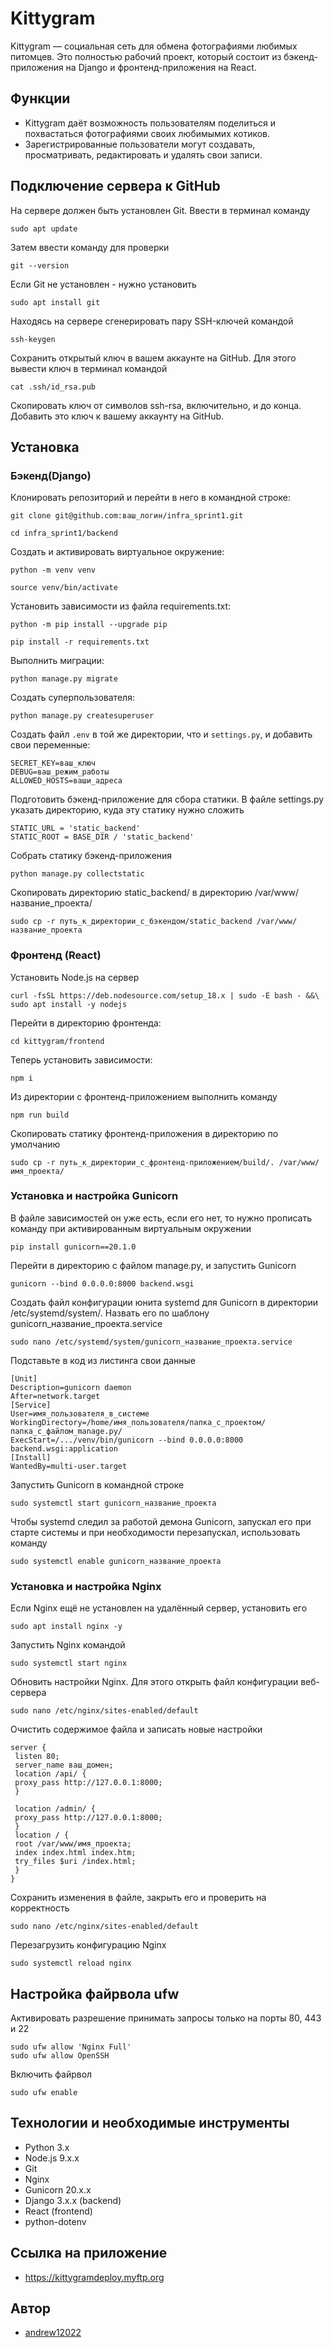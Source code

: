 # Kittygram

Kittygram — социальная сеть для обмена фотографиями любимых питомцев. Это полностью рабочий проект, который состоит из бэкенд-приложения на Django и фронтенд-приложения на React.

## Функции
- Kittygram даёт возможность пользователям поделиться и похвастаться фотографиями своих любимымих котиков.
- Зарегистрированные пользователи могут создавать, просматривать, редактировать и удалять свои записи.

## Подключение сервера к GitHub
На сервере должен быть установлен Git. Ввести в терминал команду
```
sudo apt update
```
Затем ввести команду для проверки
```
git --version
```

Если Git не установлен - нужно установить 
```
sudo apt install git
```

Находясь на сервере сгенерировать пару SSH-ключей командой 
```
ssh-keygen
```

Сохранить открытый ключ в вашем аккаунте на GitHub. Для этого вывести ключ в терминал командой 
```
cat .ssh/id_rsa.pub
```

Скопировать ключ от символов ssh-rsa, включительно, и до конца. Добавить это ключ к вашему аккаунту на GitHub.

## Установка
### Бэкенд(Django)

Клонировать репозиторий и перейти в него в командной строке:

```
git clone git@github.com:ваш_логин/infra_sprint1.git
```

```
cd infra_sprint1/backend
```

Cоздать и активировать виртуальное окружение:

```
python -m venv venv
```

```
source venv/bin/activate
```

Установить зависимости из файла requirements.txt:

```
python -m pip install --upgrade pip
```

```
pip install -r requirements.txt
```

Выполнить миграции:

```
python manage.py migrate
```

Создать суперпользователя:

```
python manage.py createsuperuser
```

Создать файл `.env` в той же директории, что и `settings.py`, и добавить свои переменные:

```.env
SECRET_KEY=ваш_ключ
DEBUG=ваш_режим_работы
ALLOWED_HOSTS=ваши_адреса
```

Подготовить бэкенд-приложение для сбора статики. В файле settings.py указать директорию, куда эту статику нужно сложить
```
STATIC_URL = 'static_backend'
STATIC_ROOT = BASE_DIR / 'static_backend'
```

Собрать статику бэкенд-приложения
```
python manage.py collectstatic
```

Скопировать директорию static_backend/ в директорию /var/www/название_проекта/
```
sudo cp -r путь_к_директории_с_бэкендом/static_backend /var/www/название_проекта
```

### Фронтенд (React)

Установить Node.js на сервер
```
curl -fsSL https://deb.nodesource.com/setup_18.x | sudo -E bash - &&\
sudo apt install -y nodejs
```

Перейти в директорию фронтенда:

```
cd kittygram/frontend
```

Теперь установить зависимости:

```
npm i
```

Из директории с фронтенд-приложением выполнить команду
```
npm run build
```

Скопировать статику фронтенд-приложения в директорию по умолчанию
```
sudo cp -r путь_к_директории_с_фронтенд-приложением/build/. /var/www/имя_проекта/
```

### Установка и настройка Gunicorn

В файле зависимостей он уже есть, если его нет, то нужно прописать команду при активированным виртуальным окружении
```
pip install gunicorn==20.1.0
```

Перейти в директорию с файлом manage.py, и запустить Gunicorn
```
gunicorn --bind 0.0.0.0:8000 backend.wsgi
```

Создать файл конфигурации юнита systemd для Gunicorn в директории
/etc/systemd/system/. Назвать его по шаблону gunicorn_название_проекта.service
```
sudo nano /etc/systemd/system/gunicorn_название_проекта.service
```

Подставьте в код из листинга свои данные
```
[Unit]
Description=gunicorn daemon
After=network.target
[Service]
User=имя_пользователя_в_системе
WorkingDirectory=/home/имя_пользователя/папка_с_проектом/папка_с_файлом_manage.py/
ExecStart=/.../venv/bin/gunicorn --bind 0.0.0.0:8000 backend.wsgi:application
[Install]
WantedBy=multi-user.target
```

Запустить Gunicorn в командной строке
```
sudo systemctl start gunicorn_название_проекта
```

Чтобы systemd следил за работой демона Gunicorn, запускал его при старте системы
и при необходимости перезапускал, использовать команду
```
sudo systemctl enable gunicorn_название_проекта
```

### Установка и настройка Nginx

Если Nginx ещё не установлен на удалённый сервер, установить его
```
sudo apt install nginx -y
```

Запустить Nginx командой
```
sudo systemctl start nginx
```

Обновить настройки Nginx. Для этого открыть файл конфигурации веб-сервера
```
sudo nano /etc/nginx/sites-enabled/default
```

Очистить содержимое файла и записать новые настройки
```
server {
 listen 80;
 server_name ваш_домен;
 location /api/ {
 proxy_pass http://127.0.0.1:8000;
 }

 location /admin/ {
 proxy_pass http://127.0.0.1:8000;
 }
 location / {
 root /var/www/имя_проекта;
 index index.html index.htm;
 try_files $uri /index.html;
 }
}
```

Сохранить изменения в файле, закрыть его и проверить на корректность
```
sudo nano /etc/nginx/sites-enabled/default
```

Перезагрузить конфигурацию Nginx
```
sudo systemctl reload nginx
```

## Настройка файрвола ufw
Активировать разрешение принимать запросы только на порты 80, 443 и 22
```
sudo ufw allow 'Nginx Full'
sudo ufw allow OpenSSH
```

Включить файрвол
```
sudo ufw enable
```

## Технологии и необходимые инструменты
- Python 3.x
- Node.js 9.x.x
- Git
- Nginx
- Gunicorn 20.x.x
- Django 3.x.x (backend)
- React (frontend)
- python-dotenv 

## Ссылка на приложение
- https://kittygramdeploy.myftp.org

## Автор
- [andrew12022](https://github.com/andrew12022)
